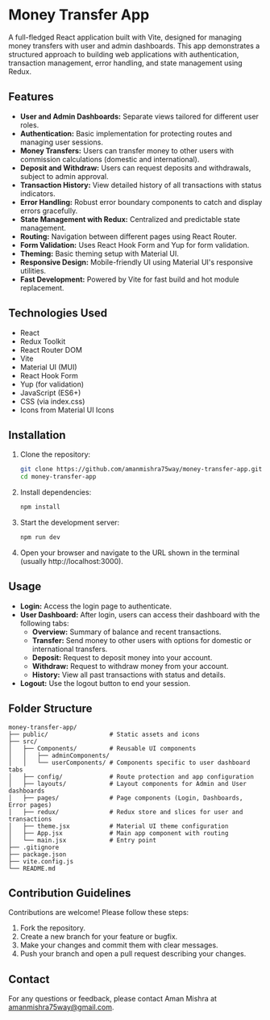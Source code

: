 # Money Transfer App

A full-fledged React application built with Vite, designed for managing money transfers with user and admin dashboards. This app demonstrates a structured approach to building web applications with authentication, transaction management, error handling, and state management using Redux.

## Features

- **User and Admin Dashboards:** Separate views tailored for different user roles.
- **Authentication:** Basic implementation for protecting routes and managing user sessions.
- **Money Transfers:** Users can transfer money to other users with commission calculations (domestic and international).
- **Deposit and Withdraw:** Users can request deposits and withdrawals, subject to admin approval.
- **Transaction History:** View detailed history of all transactions with status indicators.
- **Error Handling:** Robust error boundary components to catch and display errors gracefully.
- **State Management with Redux:** Centralized and predictable state management.
- **Routing:** Navigation between different pages using React Router.
- **Form Validation:** Uses React Hook Form and Yup for form validation.
- **Theming:** Basic theming setup with Material UI.
- **Responsive Design:** Mobile-friendly UI using Material UI's responsive utilities.
- **Fast Development:** Powered by Vite for fast build and hot module replacement.

## Technologies Used

- React
- Redux Toolkit
- React Router DOM
- Vite
- Material UI (MUI)
- React Hook Form
- Yup (for validation)
- JavaScript (ES6+)
- CSS (via index.css)
- Icons from Material UI Icons

## Installation

1. Clone the repository:

   ```bash
   git clone https://github.com/amanmishra75way/money-transfer-app.git
   cd money-transfer-app
   ```

2. Install dependencies:

   ```bash
   npm install
   ```

3. Start the development server:

   ```bash
   npm run dev
   ```

4. Open your browser and navigate to the URL shown in the terminal (usually http://localhost:3000).

## Usage

- **Login:** Access the login page to authenticate.
- **User Dashboard:** After login, users can access their dashboard with the following tabs:
  - **Overview:** Summary of balance and recent transactions.
  - **Transfer:** Send money to other users with options for domestic or international transfers.
  - **Deposit:** Request to deposit money into your account.
  - **Withdraw:** Request to withdraw money from your account.
  - **History:** View all past transactions with status and details.
- **Logout:** Use the logout button to end your session.

## Folder Structure

```
money-transfer-app/
├── public/                 # Static assets and icons
├── src/
│   ├── Components/         # Reusable UI components
│   │   ├── adminComponents/
│   │   └── userComponents/ # Components specific to user dashboard tabs
│   ├── config/             # Route protection and app configuration
│   ├── layouts/            # Layout components for Admin and User dashboards
│   ├── pages/              # Page components (Login, Dashboards, Error pages)
│   ├── redux/              # Redux store and slices for user and transactions
│   ├── theme.jsx           # Material UI theme configuration
│   ├── App.jsx             # Main app component with routing
│   └── main.jsx            # Entry point
├── .gitignore
├── package.json
├── vite.config.js
└── README.md
```

## Contribution Guidelines

Contributions are welcome! Please follow these steps:

1. Fork the repository.
2. Create a new branch for your feature or bugfix.
3. Make your changes and commit them with clear messages.
4. Push your branch and open a pull request describing your changes.

## Contact

For any questions or feedback, please contact Aman Mishra at amanmishra75way@gmail.com.
